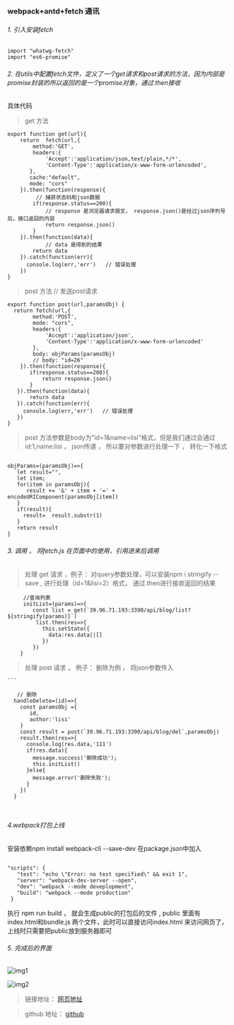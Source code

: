 ### webpack+antd+fetch 通讯

 ######  1. 引入安装fetch

```
import "whatwg-fetch"
import "es6-promise"
```

 ######  2. 在utils中配置fetch文件，定义了一个get请求和post请求的方法，因为内部是promise封装的所以返回的是一个promise对象，通过.then接收

具体代码
> get 方法
```
export function get(url){
    return  fetch(url,{
        method:'GET',
        headers:{
            'Accept':'application/json,text/plain,*/*',
            'Content-Type':'application/x-www-form-urlencoded',
       },
       cache:"default",
       mode: "cors"  
    }).then(function(response){
         // 捕获状态码和json数据
        if(response.status==200){
            // response 是浏览器请求报文， response.json()是经过json序列号后，接口返回的内容
            return response.json()
        }
    }).then(function(data){
            // data 是得到的结果
        return data     
    }).catch(function(err){
      console.log(err,'err')   // 错误处理
    })   
}

```

> post 方法
// 发送post请求

```
export function post(url,paramsObj) {
  return fetch(url,{
        method:'POST',
        mode: "cors", 
        headers:{
            'Accept':'application/json',
            'Content-Type':'application/x-www-form-urlencoded'
        },
        body: objParams(paramsObj)
        // body: "id=26"
    }).then(function(response){
       if(response.status==200){
           return response.json()
       }
   }).then(function(data){
       return data
   }).catch(function(err){
     console.log(err,'err')   // 错误处理
   })
}

```

> post 方法参数是body为"id=1&name=lisi"格式，但是我们通过会通过id:1,name:lisi   ，  json传递 ， 所以要对参数进行处理一下 ， 转化一下格式

```

objParams=(paramsObj)=>{
   let result="",
   let item;
   for(item in paramsObj){
      result += '&' + item + '=' +  encodeURIComponent(paramsObj[item])
   }
   if(result){
     result=  result.substr(1)
   }
   return result
}

```

 ######  3. 调用 ， 将fetch.js 在页面中的使用，引用进来后调用

  > 处理 get 请求 ，例子：  对query参数处理，可以安装npm i stringify --save , 进行处理（id=1&lisi=2）格式，
  > 通过.then进行接收返回的结果

  ```
       //查询列表
       initList=(params)=>{
          const list = get(`39.96.71.193:3390/api/blog/list?${stringify(params)}`)
           list.then(res=>{
             this.setState({
               data:res.data||[]
             })
          })
      }
  ```
  > 处理 post 请求 ， 例子：  删除为例 ， 将json参数传入

    ```

       // 删除
      handleDelete=(id)=>{
        const paramsObj ={
           id,
           author:'lisi'
        }
        const result = post(`39.96.71.193:3390/api/blog/del`,paramsObj)
        result.then(res=>{
          console.log(res.data,'111')
          if(res.data){
            message.success('删除成功');
            this.initList()
          }else{
            message.error('删除失败');
          }
        })
      }
      
```


 ```
 
 ###### 4.webpack打包上线 

 
 安装依赖npm install  webpack-cli --save-dev
 在package.json中加入
 
 ```
 
 "scripts": {
    "test": "echo \"Error: no test specified\" && exit 1",
    "server": "webpack-dev-server --open",
    "dev": "webpack --mode deveplopment",
    "build": "webpack --mode production"
  }

 ```

 执行 npm run build  ， 就会生成public的打包后的文件 , public 里面有index.html和bundle.js 两个文件，此时可以直接访问index.html 来访问网页了， 上线时只需要把public放到服务器即可


 ###### 5. 完成后的界面
 
   
![img1](https://img-blog.csdnimg.cn/20190722103726208.png?x-oss-process=image/watermark,type_ZmFuZ3poZW5naGVpdGk,shadow_10,text_aHR0cHM6Ly9ibG9nLmNzZG4ubmV0L3dlaXhpbl80NDE2MDM4NQ==,size_16,color_FFFFFF,t_70)

![img2](https://img-blog.csdnimg.cn/20190722103734656.png?x-oss-process=image/watermark,type_ZmFuZ3poZW5naGVpdGk,shadow_10,text_aHR0cHM6Ly9ibG9nLmNzZG4ubmV0L3dlaXhpbl80NDE2MDM4NQ==,size_16,color_FFFFFF,t_70)
 >链接地址：
   [网页地址](http://erp.rockshang.cn/)

 > github 地址：
   [github](https://github.com/s2265681/component)

  

